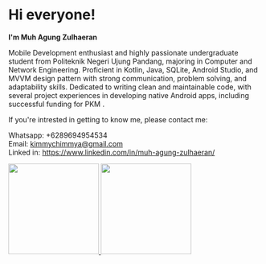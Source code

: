# Hi everyone!
**I'm Muh Agung Zulhaeran**

Mobile Development enthusiast and highly passionate undergraduate student from Politeknik Negeri Ujung Pandang, majoring in Computer and Network Engineering. Proficient in Kotlin, Java, SQLite, Android Studio, and MVVM design pattern with strong communication, problem solving, and adaptability skills. Dedicated to writing clean and maintainable code, with several project experiences in developing native Android apps, including successful funding for PKM .

If you're intrested in getting to know me, please contact me:</br>

Whatsapp: +6289694954534</br>
Email: kimmychimmya@gmail.com</br>
Linked in: https://www.linkedin.com/in/muh-agung-zulhaeran/

<p align="left">
<a href="https://github.com/muhagungzulhaeran">
  <img height="180em" src="https://github-readme-stats-eight-theta.vercel.app/api?username=muhagungzulhaeran&show_icons=true&theme=algolia&include_all_commits=true&count_private=true"/>
  <img height="180em" src="https://github-readme-stats-eight-theta.vercel.app/api/top-langs/?username=muhagungzulhaeran&layout=compact&theme=algolia"/>
</a>
</p>
